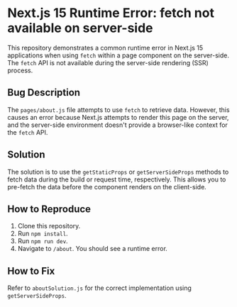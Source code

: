 # Next.js 15 Runtime Error: fetch not available on server-side

This repository demonstrates a common runtime error in Next.js 15 applications when using `fetch` within a page component on the server-side.  The `fetch` API is not available during the server-side rendering (SSR) process.

## Bug Description
The `pages/about.js` file attempts to use `fetch` to retrieve data. However, this causes an error because Next.js attempts to render this page on the server, and the server-side environment doesn't provide a browser-like context for the `fetch` API.

## Solution
The solution is to use the `getStaticProps` or `getServerSideProps` methods to fetch data during the build or request time, respectively.  This allows you to pre-fetch the data before the component renders on the client-side.

## How to Reproduce
1. Clone this repository.
2. Run `npm install`.
3. Run `npm run dev`.
4. Navigate to `/about`. You should see a runtime error.

## How to Fix
Refer to `aboutSolution.js` for the correct implementation using `getServerSideProps`.